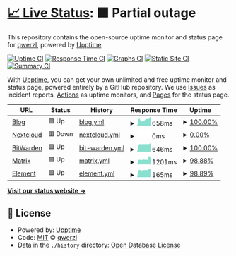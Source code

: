 # [📈 Live Status](https://stats.felt.blue): <!--live status--> **🟧 Partial outage**

This repository contains the open-source uptime monitor and status page for [qwerzl](https://stats.felt.blue), powered by [Upptime](https://github.com/upptime/upptime).

[![Uptime CI](https://github.com/qwerzl/upptime/workflows/Uptime%20CI/badge.svg)](https://github.com/qwerzl/upptime/actions?query=workflow%3A%22Uptime+CI%22)
[![Response Time CI](https://github.com/qwerzl/upptime/workflows/Response%20Time%20CI/badge.svg)](https://github.com/qwerzl/upptime/actions?query=workflow%3A%22Response+Time+CI%22)
[![Graphs CI](https://github.com/qwerzl/upptime/workflows/Graphs%20CI/badge.svg)](https://github.com/qwerzl/upptime/actions?query=workflow%3A%22Graphs+CI%22)
[![Static Site CI](https://github.com/qwerzl/upptime/workflows/Static%20Site%20CI/badge.svg)](https://github.com/qwerzl/upptime/actions?query=workflow%3A%22Static+Site+CI%22)
[![Summary CI](https://github.com/qwerzl/upptime/workflows/Summary%20CI/badge.svg)](https://github.com/qwerzl/upptime/actions?query=workflow%3A%22Summary+CI%22)

With [Upptime](https://upptime.js.org), you can get your own unlimited and free uptime monitor and status page, powered entirely by a GitHub repository. We use [Issues](https://github.com/qwerzl/upptime/issues) as incident reports, [Actions](https://github.com/qwerzl/upptime/actions) as uptime monitors, and [Pages](https://stats.felt.blue) for the status page.

<!--start: status pages-->
<!-- This summary is generated by Upptime (https://github.com/upptime/upptime) -->
<!-- Do not edit this manually, your changes will be overwritten -->
<!-- prettier-ignore -->
| URL | Status | History | Response Time | Uptime |
| --- | ------ | ------- | ------------- | ------ |
| <img alt="" src="https://favicons.githubusercontent.com/felt.blue" height="13"> [Blog](https://felt.blue) | 🟩 Up | [blog.yml](https://github.com/qwerzl/upptime/commits/HEAD/history/blog.yml) | <details><summary><img alt="Response time graph" src="./graphs/blog/response-time-week.png" height="20"> 658ms</summary><br><a href="https://stats.felt.blue/history/blog"><img alt="Response time 677" src="https://img.shields.io/endpoint?url=https%3A%2F%2Fraw.githubusercontent.com%2Fqwerzl%2Fupptime%2FHEAD%2Fapi%2Fblog%2Fresponse-time.json"></a><br><a href="https://stats.felt.blue/history/blog"><img alt="24-hour response time 555" src="https://img.shields.io/endpoint?url=https%3A%2F%2Fraw.githubusercontent.com%2Fqwerzl%2Fupptime%2FHEAD%2Fapi%2Fblog%2Fresponse-time-day.json"></a><br><a href="https://stats.felt.blue/history/blog"><img alt="7-day response time 658" src="https://img.shields.io/endpoint?url=https%3A%2F%2Fraw.githubusercontent.com%2Fqwerzl%2Fupptime%2FHEAD%2Fapi%2Fblog%2Fresponse-time-week.json"></a><br><a href="https://stats.felt.blue/history/blog"><img alt="30-day response time 699" src="https://img.shields.io/endpoint?url=https%3A%2F%2Fraw.githubusercontent.com%2Fqwerzl%2Fupptime%2FHEAD%2Fapi%2Fblog%2Fresponse-time-month.json"></a><br><a href="https://stats.felt.blue/history/blog"><img alt="1-year response time 677" src="https://img.shields.io/endpoint?url=https%3A%2F%2Fraw.githubusercontent.com%2Fqwerzl%2Fupptime%2FHEAD%2Fapi%2Fblog%2Fresponse-time-year.json"></a></details> | <details><summary><a href="https://stats.felt.blue/history/blog">100.00%</a></summary><a href="https://stats.felt.blue/history/blog"><img alt="All-time uptime 96.36%" src="https://img.shields.io/endpoint?url=https%3A%2F%2Fraw.githubusercontent.com%2Fqwerzl%2Fupptime%2FHEAD%2Fapi%2Fblog%2Fuptime.json"></a><br><a href="https://stats.felt.blue/history/blog"><img alt="24-hour uptime 100.00%" src="https://img.shields.io/endpoint?url=https%3A%2F%2Fraw.githubusercontent.com%2Fqwerzl%2Fupptime%2FHEAD%2Fapi%2Fblog%2Fuptime-day.json"></a><br><a href="https://stats.felt.blue/history/blog"><img alt="7-day uptime 100.00%" src="https://img.shields.io/endpoint?url=https%3A%2F%2Fraw.githubusercontent.com%2Fqwerzl%2Fupptime%2FHEAD%2Fapi%2Fblog%2Fuptime-week.json"></a><br><a href="https://stats.felt.blue/history/blog"><img alt="30-day uptime 100.00%" src="https://img.shields.io/endpoint?url=https%3A%2F%2Fraw.githubusercontent.com%2Fqwerzl%2Fupptime%2FHEAD%2Fapi%2Fblog%2Fuptime-month.json"></a><br><a href="https://stats.felt.blue/history/blog"><img alt="1-year uptime 96.36%" src="https://img.shields.io/endpoint?url=https%3A%2F%2Fraw.githubusercontent.com%2Fqwerzl%2Fupptime%2FHEAD%2Fapi%2Fblog%2Fuptime-year.json"></a></details>
| <img alt="" src="https://favicons.githubusercontent.com/nc.felt.blue" height="13"> [Nextcloud](https://nc.felt.blue) | 🟥 Down | [nextcloud.yml](https://github.com/qwerzl/upptime/commits/HEAD/history/nextcloud.yml) | <details><summary><img alt="Response time graph" src="./graphs/nextcloud/response-time-week.png" height="20"> 0ms</summary><br><a href="https://stats.felt.blue/history/nextcloud"><img alt="Response time 1994" src="https://img.shields.io/endpoint?url=https%3A%2F%2Fraw.githubusercontent.com%2Fqwerzl%2Fupptime%2FHEAD%2Fapi%2Fnextcloud%2Fresponse-time.json"></a><br><a href="https://stats.felt.blue/history/nextcloud"><img alt="24-hour response time 0" src="https://img.shields.io/endpoint?url=https%3A%2F%2Fraw.githubusercontent.com%2Fqwerzl%2Fupptime%2FHEAD%2Fapi%2Fnextcloud%2Fresponse-time-day.json"></a><br><a href="https://stats.felt.blue/history/nextcloud"><img alt="7-day response time 0" src="https://img.shields.io/endpoint?url=https%3A%2F%2Fraw.githubusercontent.com%2Fqwerzl%2Fupptime%2FHEAD%2Fapi%2Fnextcloud%2Fresponse-time-week.json"></a><br><a href="https://stats.felt.blue/history/nextcloud"><img alt="30-day response time 0" src="https://img.shields.io/endpoint?url=https%3A%2F%2Fraw.githubusercontent.com%2Fqwerzl%2Fupptime%2FHEAD%2Fapi%2Fnextcloud%2Fresponse-time-month.json"></a><br><a href="https://stats.felt.blue/history/nextcloud"><img alt="1-year response time 1994" src="https://img.shields.io/endpoint?url=https%3A%2F%2Fraw.githubusercontent.com%2Fqwerzl%2Fupptime%2FHEAD%2Fapi%2Fnextcloud%2Fresponse-time-year.json"></a></details> | <details><summary><a href="https://stats.felt.blue/history/nextcloud">0.00%</a></summary><a href="https://stats.felt.blue/history/nextcloud"><img alt="All-time uptime 29.99%" src="https://img.shields.io/endpoint?url=https%3A%2F%2Fraw.githubusercontent.com%2Fqwerzl%2Fupptime%2FHEAD%2Fapi%2Fnextcloud%2Fuptime.json"></a><br><a href="https://stats.felt.blue/history/nextcloud"><img alt="24-hour uptime 0.00%" src="https://img.shields.io/endpoint?url=https%3A%2F%2Fraw.githubusercontent.com%2Fqwerzl%2Fupptime%2FHEAD%2Fapi%2Fnextcloud%2Fuptime-day.json"></a><br><a href="https://stats.felt.blue/history/nextcloud"><img alt="7-day uptime 0.00%" src="https://img.shields.io/endpoint?url=https%3A%2F%2Fraw.githubusercontent.com%2Fqwerzl%2Fupptime%2FHEAD%2Fapi%2Fnextcloud%2Fuptime-week.json"></a><br><a href="https://stats.felt.blue/history/nextcloud"><img alt="30-day uptime 1.38%" src="https://img.shields.io/endpoint?url=https%3A%2F%2Fraw.githubusercontent.com%2Fqwerzl%2Fupptime%2FHEAD%2Fapi%2Fnextcloud%2Fuptime-month.json"></a><br><a href="https://stats.felt.blue/history/nextcloud"><img alt="1-year uptime 29.99%" src="https://img.shields.io/endpoint?url=https%3A%2F%2Fraw.githubusercontent.com%2Fqwerzl%2Fupptime%2FHEAD%2Fapi%2Fnextcloud%2Fuptime-year.json"></a></details>
| <img alt="" src="https://favicons.githubusercontent.com/pw.felt.blue" height="13"> [BitWarden](https://pw.felt.blue) | 🟩 Up | [bit-warden.yml](https://github.com/qwerzl/upptime/commits/HEAD/history/bit-warden.yml) | <details><summary><img alt="Response time graph" src="./graphs/bit-warden/response-time-week.png" height="20"> 646ms</summary><br><a href="https://stats.felt.blue/history/bit-warden"><img alt="Response time 646" src="https://img.shields.io/endpoint?url=https%3A%2F%2Fraw.githubusercontent.com%2Fqwerzl%2Fupptime%2FHEAD%2Fapi%2Fbit-warden%2Fresponse-time.json"></a><br><a href="https://stats.felt.blue/history/bit-warden"><img alt="24-hour response time 956" src="https://img.shields.io/endpoint?url=https%3A%2F%2Fraw.githubusercontent.com%2Fqwerzl%2Fupptime%2FHEAD%2Fapi%2Fbit-warden%2Fresponse-time-day.json"></a><br><a href="https://stats.felt.blue/history/bit-warden"><img alt="7-day response time 646" src="https://img.shields.io/endpoint?url=https%3A%2F%2Fraw.githubusercontent.com%2Fqwerzl%2Fupptime%2FHEAD%2Fapi%2Fbit-warden%2Fresponse-time-week.json"></a><br><a href="https://stats.felt.blue/history/bit-warden"><img alt="30-day response time 649" src="https://img.shields.io/endpoint?url=https%3A%2F%2Fraw.githubusercontent.com%2Fqwerzl%2Fupptime%2FHEAD%2Fapi%2Fbit-warden%2Fresponse-time-month.json"></a><br><a href="https://stats.felt.blue/history/bit-warden"><img alt="1-year response time 646" src="https://img.shields.io/endpoint?url=https%3A%2F%2Fraw.githubusercontent.com%2Fqwerzl%2Fupptime%2FHEAD%2Fapi%2Fbit-warden%2Fresponse-time-year.json"></a></details> | <details><summary><a href="https://stats.felt.blue/history/bit-warden">100.00%</a></summary><a href="https://stats.felt.blue/history/bit-warden"><img alt="All-time uptime 99.88%" src="https://img.shields.io/endpoint?url=https%3A%2F%2Fraw.githubusercontent.com%2Fqwerzl%2Fupptime%2FHEAD%2Fapi%2Fbit-warden%2Fuptime.json"></a><br><a href="https://stats.felt.blue/history/bit-warden"><img alt="24-hour uptime 100.00%" src="https://img.shields.io/endpoint?url=https%3A%2F%2Fraw.githubusercontent.com%2Fqwerzl%2Fupptime%2FHEAD%2Fapi%2Fbit-warden%2Fuptime-day.json"></a><br><a href="https://stats.felt.blue/history/bit-warden"><img alt="7-day uptime 100.00%" src="https://img.shields.io/endpoint?url=https%3A%2F%2Fraw.githubusercontent.com%2Fqwerzl%2Fupptime%2FHEAD%2Fapi%2Fbit-warden%2Fuptime-week.json"></a><br><a href="https://stats.felt.blue/history/bit-warden"><img alt="30-day uptime 99.96%" src="https://img.shields.io/endpoint?url=https%3A%2F%2Fraw.githubusercontent.com%2Fqwerzl%2Fupptime%2FHEAD%2Fapi%2Fbit-warden%2Fuptime-month.json"></a><br><a href="https://stats.felt.blue/history/bit-warden"><img alt="1-year uptime 99.88%" src="https://img.shields.io/endpoint?url=https%3A%2F%2Fraw.githubusercontent.com%2Fqwerzl%2Fupptime%2FHEAD%2Fapi%2Fbit-warden%2Fuptime-year.json"></a></details>
| <img alt="" src="https://favicons.githubusercontent.com/matrix.felt.blue" height="13"> [Matrix](https://matrix.felt.blue) | 🟩 Up | [matrix.yml](https://github.com/qwerzl/upptime/commits/HEAD/history/matrix.yml) | <details><summary><img alt="Response time graph" src="./graphs/matrix/response-time-week.png" height="20"> 1201ms</summary><br><a href="https://stats.felt.blue/history/matrix"><img alt="Response time 1130" src="https://img.shields.io/endpoint?url=https%3A%2F%2Fraw.githubusercontent.com%2Fqwerzl%2Fupptime%2FHEAD%2Fapi%2Fmatrix%2Fresponse-time.json"></a><br><a href="https://stats.felt.blue/history/matrix"><img alt="24-hour response time 1302" src="https://img.shields.io/endpoint?url=https%3A%2F%2Fraw.githubusercontent.com%2Fqwerzl%2Fupptime%2FHEAD%2Fapi%2Fmatrix%2Fresponse-time-day.json"></a><br><a href="https://stats.felt.blue/history/matrix"><img alt="7-day response time 1201" src="https://img.shields.io/endpoint?url=https%3A%2F%2Fraw.githubusercontent.com%2Fqwerzl%2Fupptime%2FHEAD%2Fapi%2Fmatrix%2Fresponse-time-week.json"></a><br><a href="https://stats.felt.blue/history/matrix"><img alt="30-day response time 1158" src="https://img.shields.io/endpoint?url=https%3A%2F%2Fraw.githubusercontent.com%2Fqwerzl%2Fupptime%2FHEAD%2Fapi%2Fmatrix%2Fresponse-time-month.json"></a><br><a href="https://stats.felt.blue/history/matrix"><img alt="1-year response time 1130" src="https://img.shields.io/endpoint?url=https%3A%2F%2Fraw.githubusercontent.com%2Fqwerzl%2Fupptime%2FHEAD%2Fapi%2Fmatrix%2Fresponse-time-year.json"></a></details> | <details><summary><a href="https://stats.felt.blue/history/matrix">98.88%</a></summary><a href="https://stats.felt.blue/history/matrix"><img alt="All-time uptime 96.15%" src="https://img.shields.io/endpoint?url=https%3A%2F%2Fraw.githubusercontent.com%2Fqwerzl%2Fupptime%2FHEAD%2Fapi%2Fmatrix%2Fuptime.json"></a><br><a href="https://stats.felt.blue/history/matrix"><img alt="24-hour uptime 100.00%" src="https://img.shields.io/endpoint?url=https%3A%2F%2Fraw.githubusercontent.com%2Fqwerzl%2Fupptime%2FHEAD%2Fapi%2Fmatrix%2Fuptime-day.json"></a><br><a href="https://stats.felt.blue/history/matrix"><img alt="7-day uptime 98.88%" src="https://img.shields.io/endpoint?url=https%3A%2F%2Fraw.githubusercontent.com%2Fqwerzl%2Fupptime%2FHEAD%2Fapi%2Fmatrix%2Fuptime-week.json"></a><br><a href="https://stats.felt.blue/history/matrix"><img alt="30-day uptime 99.74%" src="https://img.shields.io/endpoint?url=https%3A%2F%2Fraw.githubusercontent.com%2Fqwerzl%2Fupptime%2FHEAD%2Fapi%2Fmatrix%2Fuptime-month.json"></a><br><a href="https://stats.felt.blue/history/matrix"><img alt="1-year uptime 96.15%" src="https://img.shields.io/endpoint?url=https%3A%2F%2Fraw.githubusercontent.com%2Fqwerzl%2Fupptime%2FHEAD%2Fapi%2Fmatrix%2Fuptime-year.json"></a></details>
| <img alt="" src="https://favicons.githubusercontent.com/element.felt.blue" height="13"> [Element](https://element.felt.blue) | 🟩 Up | [element.yml](https://github.com/qwerzl/upptime/commits/HEAD/history/element.yml) | <details><summary><img alt="Response time graph" src="./graphs/element/response-time-week.png" height="20"> 165ms</summary><br><a href="https://stats.felt.blue/history/element"><img alt="Response time 165" src="https://img.shields.io/endpoint?url=https%3A%2F%2Fraw.githubusercontent.com%2Fqwerzl%2Fupptime%2FHEAD%2Fapi%2Felement%2Fresponse-time.json"></a><br><a href="https://stats.felt.blue/history/element"><img alt="24-hour response time 177" src="https://img.shields.io/endpoint?url=https%3A%2F%2Fraw.githubusercontent.com%2Fqwerzl%2Fupptime%2FHEAD%2Fapi%2Felement%2Fresponse-time-day.json"></a><br><a href="https://stats.felt.blue/history/element"><img alt="7-day response time 165" src="https://img.shields.io/endpoint?url=https%3A%2F%2Fraw.githubusercontent.com%2Fqwerzl%2Fupptime%2FHEAD%2Fapi%2Felement%2Fresponse-time-week.json"></a><br><a href="https://stats.felt.blue/history/element"><img alt="30-day response time 166" src="https://img.shields.io/endpoint?url=https%3A%2F%2Fraw.githubusercontent.com%2Fqwerzl%2Fupptime%2FHEAD%2Fapi%2Felement%2Fresponse-time-month.json"></a><br><a href="https://stats.felt.blue/history/element"><img alt="1-year response time 165" src="https://img.shields.io/endpoint?url=https%3A%2F%2Fraw.githubusercontent.com%2Fqwerzl%2Fupptime%2FHEAD%2Fapi%2Felement%2Fresponse-time-year.json"></a></details> | <details><summary><a href="https://stats.felt.blue/history/element">98.89%</a></summary><a href="https://stats.felt.blue/history/element"><img alt="All-time uptime 96.13%" src="https://img.shields.io/endpoint?url=https%3A%2F%2Fraw.githubusercontent.com%2Fqwerzl%2Fupptime%2FHEAD%2Fapi%2Felement%2Fuptime.json"></a><br><a href="https://stats.felt.blue/history/element"><img alt="24-hour uptime 100.00%" src="https://img.shields.io/endpoint?url=https%3A%2F%2Fraw.githubusercontent.com%2Fqwerzl%2Fupptime%2FHEAD%2Fapi%2Felement%2Fuptime-day.json"></a><br><a href="https://stats.felt.blue/history/element"><img alt="7-day uptime 98.89%" src="https://img.shields.io/endpoint?url=https%3A%2F%2Fraw.githubusercontent.com%2Fqwerzl%2Fupptime%2FHEAD%2Fapi%2Felement%2Fuptime-week.json"></a><br><a href="https://stats.felt.blue/history/element"><img alt="30-day uptime 99.74%" src="https://img.shields.io/endpoint?url=https%3A%2F%2Fraw.githubusercontent.com%2Fqwerzl%2Fupptime%2FHEAD%2Fapi%2Felement%2Fuptime-month.json"></a><br><a href="https://stats.felt.blue/history/element"><img alt="1-year uptime 96.13%" src="https://img.shields.io/endpoint?url=https%3A%2F%2Fraw.githubusercontent.com%2Fqwerzl%2Fupptime%2FHEAD%2Fapi%2Felement%2Fuptime-year.json"></a></details>

<!--end: status pages-->

[**Visit our status website →**](https://stats.felt.blue)

## 📄 License

- Powered by: [Upptime](https://github.com/upptime/upptime)
- Code: [MIT](./LICENSE) © [qwerzl](https://stats.felt.blue)
- Data in the `./history` directory: [Open Database License](https://opendatacommons.org/licenses/odbl/1-0/)
